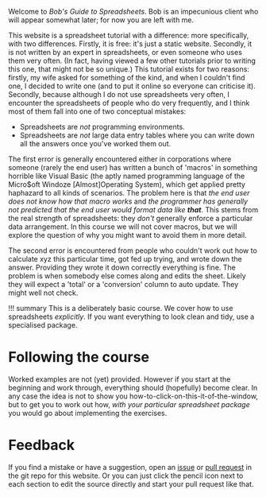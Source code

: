 Welcome to *Bob's Guide to Spreadsheets*.  Bob is an impecunious client who will
appear somewhat later; for now you are left with me.

This website is a spreadsheet tutorial with a difference: more specifically,
with two differences.  Firstly, it is free: it's just a static website.
Secondly, it is not written by an expert in spreadsheets, or even someone who
uses them very often.  (In fact, having viewed a few other tutorials prior to
writing this one, that might not be so unique.)  This tutorial exists for two
reasons: firstly, my wife asked for something of the kind, and when I couldn't
find one, I decided to write one (and to put it online so everyone can criticise
it).  Secondly, because although I do not use spreadsheets very often, I
encounter the spreadsheets of people who do very frequently, and I think most of
them fall into one of two conceptual mistakes:

- Spreadsheets are *not* programming environments.
- Spreadsheets are *not* large data entry tables where you can write down all
  the answers once you've worked them out.
  
The first error is generally encountered either in corporations where someone
(rarely the end user) has written a bunch of 'macros' in something horrible like
Visual Basic (the aptly named programming language of the Micro$oft Windoze
[Almost]Operating System), which get applied pretty haphazard to all kinds of
scenarios.  The problem here is that *the end user does not know how that macro
works* and _the programmer has generally not predicted that the end user would
format data like **that**_.  This stems from the real strength of spreadsheets:
they *don't* generally enforce a particular data arrangement.  In this course we
will not cover macros, but we will explore the question of why you might want to
avoid them in more detail.

The second error is encountered from people who couldn't work out how to
calculate xyz this particular time, got fed up trying, and wrote down the
answer.  Providing they wrote it down correctly everything is fine.  The problem
is when somebody else comes along and edits the sheet.  Likely they will expect
a 'total' or a 'conversion' column to auto update.  They might well not check.

!!! summary
    This is a deliberately basic course.  We cover how to use spreadsheets
    *explicitly*.  If you want everything to look clean and tidy, use a specialised package.

# Following the course

Worked examples are not (yet) provided.  However if you start at the beginning
and work through, everything should (hopefully) become clear.  In any case the
idea is not to show you how-to-click-on-this-it-of-the-window, but to get you to
work out how, *with your particular spreadsheet package* you would go about
implementing the exercises.

# Feedback

If you find a mistake or have a suggestion, open an
[issue](https://github.com/2e0byo/spreadsheets/issues) or [pull
request](https://github.com/2e0byo/spreadsheets/pulls) in the git repo for this
website.  Or you can just click the pencil icon next to each section to edit the
source directly and start your pull request like that.
